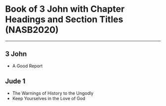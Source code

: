 # Book of 3 John with Chapter Headings and Section Titles (NASB2020)

---

## 3 John
- A Good Report

## Jude 1
- The Warnings of History to the Ungodly
- Keep Yourselves in the Love of God

